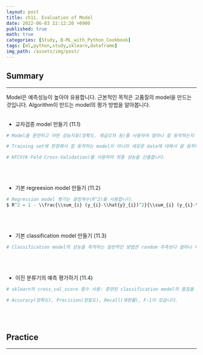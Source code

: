 ```yaml
---
layout: post
title: ch11. Evaluation of Model
date: 2022-06-03 22:12:20 +0900
published: true
math: true
categories: [Study, B-ML_with_Python_Cookbook]
tags: [ml,python,study,sklearn,dataframe]
img_path: /assets/img/post/
---
```


## Summary
***

 Model은 예측성능이 높아야 유용합니다. 근본적인 목적은 고품질의 model을 만드는 것입니다. Algorithm이 만드는 model의 평가 방법을 알아봅니다.
 <br><br>


 * 교차검증 model 만들기 (11.1)

```python
# Model을 훈련하고 어떤 성능지표(정확도, 제곱오차 등)를 사용하여 얼마나 잘 동작하는지 계산합니다.

# Training set에 한정해서 잘 동작하는 model이 아니라 새로운 data에 대해서 잘 동작하길 기대합니다.

# KFCV(K-Fold Cross-Validation)를 사용하여 최종 성능을 산출합니다.
```
<br><br>


 * 기본 regreesion model 만들기 (11.2)

```python
# Regression model 평가는 결정계수(R^2)를 사용합니다.
$ R^2 = 1 - \\frac{\\sum_{i} (y_{i}-\\hat{y}_{i})^2}{\\sum_{i} (y_{i}-\\bar{y}_{i})^2} $
```
<br><br>


 * 기본 classification model 만들기 (11.3)

```python
# Classification model의 성능을 측적하는 일반적인 방법은 random 추측보다 얼마나 더 나은지 비교하는 것입니다.
```
<br><br>


 * 이진 분류기의 예측 평가하기 (11.4)

```python
# sklearn의 cross_val_score 함수 사용: 훈련된 classification model의 품질을 평가합니다. 교차검증을 수행할 때 scoring 매개변수에 성능지표 중 하나를 선택합니다.

# Accuracy(정확도), Precision(정밀도), Recall(재현률), F-1이 있습니다.
```
<br><br>


## Practice
***

<script src="https://gist.github.com/hubert-bioinformatics/b41f2e6324059955a49dd383cdbe9a8d.js"></script>